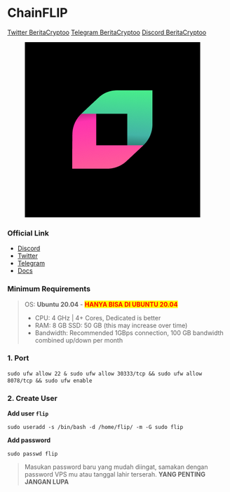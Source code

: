 # ChainFLIP

​[​<img src="https://user-images.githubusercontent.com/108946833/184274157-08210464-fa03-493d-b01c-2420c67a524f.jpg" alt="" data-size="line">​](https://user-images.githubusercontent.com/108946833/184274157-08210464-fa03-493d-b01c-2420c67a524f.jpg) [Twitter BeritaCryptoo](https://twitter.com/BeritaCryptoo) [​<img src="https://user-images.githubusercontent.com/50621007/183283867-56b4d69f-bc6e-4939-b00a-72aa019d1aea.png" alt="" data-size="line">​](https://user-images.githubusercontent.com/50621007/183283867-56b4d69f-bc6e-4939-b00a-72aa019d1aea.png) [Telegram BeritaCryptoo](https://t.me/BeritaCryptoo) [​<img src="https://user-images.githubusercontent.com/108946833/201040868-61a5cfb9-f39e-4fd1-a3a6-2c15c1b47424.png" alt="" data-size="line">​](https://user-images.githubusercontent.com/108946833/201040868-61a5cfb9-f39e-4fd1-a3a6-2c15c1b47424.png) [Discord BeritaCryptoo](https://discord.gg/beritacryptoonode)​

<figure><img src=".gitbook/assets/kdt_AgmT_400x400 (2).png" alt=""><figcaption></figcaption></figure>

### Official Link

* [Discord](https://discord.gg/C3AfDPVBKP)
* [Twitter](https://twitter.com/chainflip)
* [Telegram](https://t.me/chainflip\_io\_chat)
* [Docs](https://docs.chainflip.io/perseverance-validator-documentation/)

### Minimum Requirements

> OS: **Ubuntu 20.04** - <mark style="color:red;">**HANYA BISA DI UBUNTU 20.04**</mark>&#x20;
>
> * CPU: 4 GHz | 4+ Cores, Dedicated is better
> * RAM: 8 GB SSD: 50 GB (this may increase over time)&#x20;
> * Bandwidth: Recommended 1GBps connection, 100 GB bandwidth combined up/down per month

### 1. Port

```
sudo ufw allow 22 & sudo ufw allow 30333/tcp && sudo ufw allow 8078/tcp && sudo ufw enable
```

### 2. Create User

**Add user `flip`**

```
sudo useradd -s /bin/bash -d /home/flip/ -m -G sudo flip 
```

**Add password**

```
sudo passwd flip
```

> Masukan password baru yang mudah diingat, samakan dengan password VPS mu atau tanggal lahir terserah. **YANG PENTING JANGAN LUPA**
